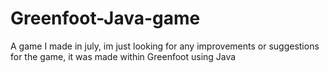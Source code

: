 # Greenfoot-Java-game
A game I made in july, im just looking for any improvements or suggestions for the game, it was made within Greenfoot using Java
